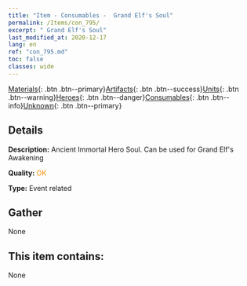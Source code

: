 ```yaml
---
title: "Item - Consumables -  Grand Elf's Soul"
permalink: /Items/con_795/
excerpt: " Grand Elf's Soul"
last_modified_at: 2020-12-17
lang: en
ref: "con_795.md"
toc: false
classes: wide
---
```

 [Materials](/Items/){: .btn .btn--primary}[Artifacts](/Items/Artifacts/){: .btn .btn--success}[Units](/Items/Units/){: .btn .btn--warning}[Heroes](/Items/Heroes/){: .btn .btn--danger}[Consumables](/Items/Consumables/){: .btn .btn--info}[Unknown](/Items/Unknown/){: .btn .btn--primary}

## Details
 **Description:** Ancient Immortal Hero Soul. Can be used for Grand Elf's Awakening

 **Quality:** <span style="color: #FF8C00">OK</span>

 **Type:** Event related

## Gather

  None

## This item contains:

  None

